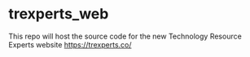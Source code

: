 # trexperts_web
This repo will host the source code for the new Technology Resource Experts website https://trexperts.co/

